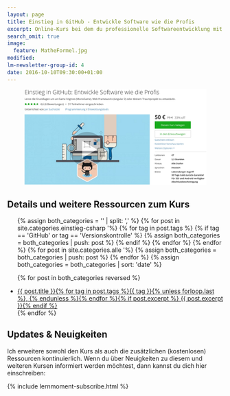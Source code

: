 ```yaml
---
layout: page
title: Einstieg in GitHub - Entwickle Software wie die Profis
excerpt: Online-Kurs bei dem du professionelle Softwareentwicklung mit Visual Studio und GitHub lernst.
search_omit: true
image:
  feature: MatheFormel.jpg
modified:
lm-newsletter-group-id: 4
date: 2016-10-10T09:30:00+01:00
---
```


<figure>
	<a href="https://www.udemy.com/github-fuer-entwickler/?couponCode=LM50-UGIHUK-2016" target="_blank"><img src="/images/UGiHuK_LandingPage_Rabatt.jpg" alt="image"></a>
</figure>

## Details und weitere Ressourcen zum Kurs

<ul class="post-list">
<!-- Create empty arrays -->
{% assign both_categories = '' | split: ',' %}
<!-- Push to both_categories -->
{% for post in site.categories.einstieg-csharp '%}
  {% for tag in post.tags  %}
    {% if tag == 'GitHub' or tag == 'Versionskontrolle' %}
      {% assign both_categories = both_categories | push: post %}
    {% endif %}
  {% endfor %}
{% endfor %}
{% for post in site.categories.alle '%}
  {% assign both_categories = both_categories | push: post %}
{% endfor %}
{% assign both_categories = both_categories | sort: 'date' %}

{% for post in both_categories reversed %} 
  <li><article><a href="{{ site.url }}{{ post.url }}">{{ post.title }}<span class="entry-date">{% for tag in post.tags %}{{ tag }}{% unless forloop.last %}, {% endunless %}{% endfor %}</span>{% if post.excerpt %} <span class="excerpt">{{ post.excerpt }}</span>{% endif %}</a></article></li>
{% endfor %}
</ul>

## Updates & Neuigkeiten

Ich erweitere sowohl den Kurs als auch die zusätzlichen (kostenlosen) Ressourcen kontinuierlich. Wenn du über Neuigkeiten zu diesem und weiteren Kursen informiert werden möchtest, dann kannst du dich hier einschreiben:

<div class="subscribe-notice">
	{% include lernmoment-subscribe.html %}
</div>


